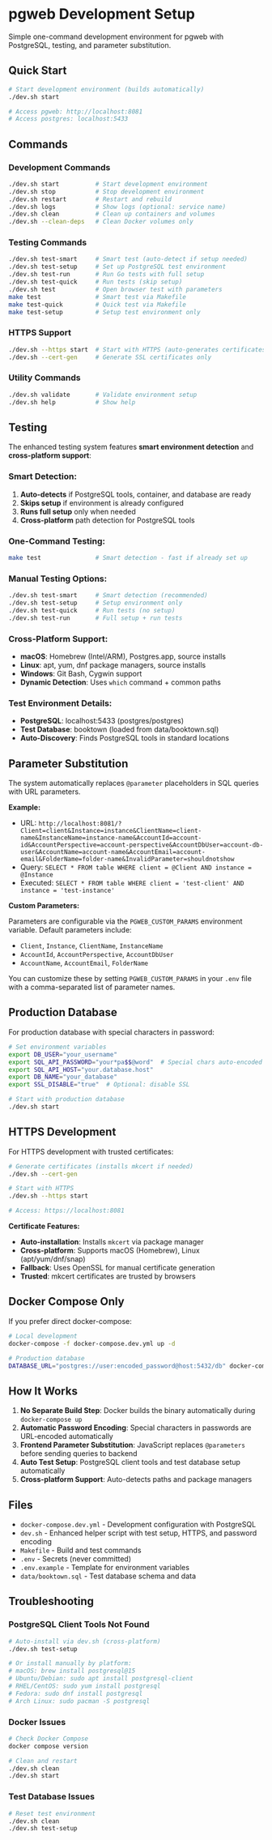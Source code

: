 # pgweb Development Setup

Simple one-command development environment for pgweb with PostgreSQL, testing, and parameter substitution.

## Quick Start

```bash
# Start development environment (builds automatically)
./dev.sh start

# Access pgweb: http://localhost:8081
# Access postgres: localhost:5433
```

## Commands

### Development Commands

```bash
./dev.sh start          # Start development environment
./dev.sh stop           # Stop development environment
./dev.sh restart        # Restart and rebuild
./dev.sh logs           # Show logs (optional: service name)
./dev.sh clean          # Clean up containers and volumes
./dev.sh --clean-deps   # Clean Docker volumes only
```

### Testing Commands

```bash
./dev.sh test-smart     # Smart test (auto-detect if setup needed)
./dev.sh test-setup     # Set up PostgreSQL test environment
./dev.sh test-run       # Run Go tests with full setup
./dev.sh test-quick     # Run tests (skip setup)
./dev.sh test           # Open browser test with parameters
make test               # Smart test via Makefile
make test-quick         # Quick test via Makefile
make test-setup         # Setup test environment only
```

### HTTPS Support

```bash
./dev.sh --https start  # Start with HTTPS (auto-generates certificates)
./dev.sh --cert-gen     # Generate SSL certificates only
```

### Utility Commands

```bash
./dev.sh validate       # Validate environment setup
./dev.sh help           # Show help
```

## Testing

The enhanced testing system features **smart environment detection** and **cross-platform support**:

### Smart Detection:

1. **Auto-detects** if PostgreSQL tools, container, and database are ready
2. **Skips setup** if environment is already configured
3. **Runs full setup** only when needed
4. **Cross-platform** path detection for PostgreSQL tools

### One-Command Testing:

```bash
make test               # Smart detection - fast if already set up
```

### Manual Testing Options:

```bash
./dev.sh test-smart     # Smart detection (recommended)
./dev.sh test-setup     # Setup environment only
./dev.sh test-quick     # Run tests (no setup)
./dev.sh test-run       # Full setup + run tests
```

### Cross-Platform Support:

- **macOS**: Homebrew (Intel/ARM), Postgres.app, source installs
- **Linux**: apt, yum, dnf package managers, source installs
- **Windows**: Git Bash, Cygwin support
- **Dynamic Detection**: Uses `which` command + common paths

### Test Environment Details:

- **PostgreSQL**: localhost:5433 (postgres/postgres)
- **Test Database**: booktown (loaded from data/booktown.sql)
- **Auto-Discovery**: Finds PostgreSQL tools in standard locations

## Parameter Substitution

The system automatically replaces `@parameter` placeholders in SQL queries with URL parameters.

**Example:**

- URL: `http://localhost:8081/?Client=client&Instance=instance&ClientName=client-name&InstanceName=instance-name&AccountId=account-id&AccountPerspective=account-perspective&AccountDbUser=account-db-user&AccountName=account-name&AccountEmail=account-email&FolderName=folder-name&InvalidParameter=shouldnotshow`
- Query: `SELECT * FROM table WHERE client = @Client AND instance = @Instance`
- Executed: `SELECT * FROM table WHERE client = 'test-client' AND instance = 'test-instance'`

**Custom Parameters:**

Parameters are configurable via the `PGWEB_CUSTOM_PARAMS` environment variable. Default parameters include:

- `Client`, `Instance`, `ClientName`, `InstanceName`
- `AccountId`, `AccountPerspective`, `AccountDbUser`
- `AccountName`, `AccountEmail`, `FolderName`

You can customize these by setting `PGWEB_CUSTOM_PARAMS` in your `.env` file with a comma-separated list of parameter names.

## Production Database

For production database with special characters in password:

```bash
# Set environment variables
export DB_USER="your_username"
export SQL_API_PASSWORD="your*pa$$@word"  # Special chars auto-encoded
export SQL_API_HOST="your.database.host"
export DB_NAME="your_database"
export SSL_DISABLE="true"  # Optional: disable SSL

# Start with production database
./dev.sh start
```

## HTTPS Development

For HTTPS development with trusted certificates:

```bash
# Generate certificates (installs mkcert if needed)
./dev.sh --cert-gen

# Start with HTTPS
./dev.sh --https start

# Access: https://localhost:8081
```

**Certificate Features:**

- **Auto-installation**: Installs `mkcert` via package manager
- **Cross-platform**: Supports macOS (Homebrew), Linux (apt/yum/dnf/snap)
- **Fallback**: Uses OpenSSL for manual certificate generation
- **Trusted**: mkcert certificates are trusted by browsers

## Docker Compose Only

If you prefer direct docker-compose:

```bash
# Local development
docker-compose -f docker-compose.dev.yml up -d

# Production database
DATABASE_URL="postgres://user:encoded_password@host:5432/db" docker-compose -f docker-compose.dev.yml up -d
```

## How It Works

1. **No Separate Build Step**: Docker builds the binary automatically during `docker-compose up`
2. **Automatic Password Encoding**: Special characters in passwords are URL-encoded automatically
3. **Frontend Parameter Substitution**: JavaScript replaces `@parameters` before sending queries to backend
4. **Auto Test Setup**: PostgreSQL client tools and test database setup automatically
5. **Cross-platform Support**: Auto-detects paths and package managers

## Files

- `docker-compose.dev.yml` - Development configuration with PostgreSQL
- `dev.sh` - Enhanced helper script with test setup, HTTPS, and password encoding
- `Makefile` - Build and test commands
- `.env` - Secrets (never committed)
- `.env.example` - Template for environment variables
- `data/booktown.sql` - Test database schema and data

## Troubleshooting

### PostgreSQL Client Tools Not Found

```bash
# Auto-install via dev.sh (cross-platform)
./dev.sh test-setup

# Or install manually by platform:
# macOS: brew install postgresql@15
# Ubuntu/Debian: sudo apt install postgresql-client
# RHEL/CentOS: sudo yum install postgresql
# Fedora: sudo dnf install postgresql
# Arch Linux: sudo pacman -S postgresql
```

### Docker Issues

```bash
# Check Docker Compose
docker compose version

# Clean and restart
./dev.sh clean
./dev.sh start
```

### Test Database Issues

```bash
# Reset test environment
./dev.sh clean
./dev.sh test-setup
```
